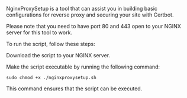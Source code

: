 NginxProxySetup is a tool that can assist you in building basic configurations for reverse proxy and securing your site with Certbot.

Please note that you need to have port 80 and 443 open to your NGINX server for this tool to work.

To run the script, follow these steps:

Download the script to your NGINX server.

Make the script executable by running the following command:

    sudo chmod +x ./nginxproxysetup.sh
    
This command ensures that the script can be executed.